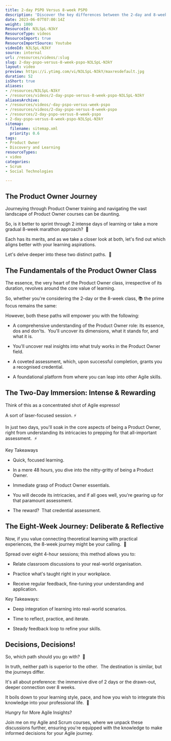 ```yaml
---
title: 2-day PSPO Versus 8-week PSPO
description: 'Discover the key differences between the 2-day and 8-week PSPO courses in this short video with Martin Hinshelwood. Elevate your Scrum journey! #PSPO #Scrum'
date: 2023-06-07T07:00:14Z
weight: 1000
ResourceId: N3LSpL-N3kY
ResourceType: videos
ResourceImport: true
ResourceImportSource: Youtube
videoId: N3LSpL-N3kY
source: internal
url: /resources/videos/:slug
slug: 2-day-pspo-versus-8-week-pspo-N3LSpL-N3kY
layout: video
preview: https://i.ytimg.com/vi/N3LSpL-N3kY/maxresdefault.jpg
duration: 52
isShort: true
aliases:
- /resources/N3LSpL-N3kY
- /resources/videos/2-day-pspo-versus-8-week-pspo-N3LSpL-N3kY
aliasesArchive:
- /resources/videos/-day-pspo-versus-week-pspo
- /resources/videos/2-day-pspo-versus-8-week-pspo
- /resources/2-day-pspo-versus-8-week-pspo
- 2-day-pspo-versus-8-week-pspo-N3LSpL-N3kY
sitemap:
  filename: sitemap.xml
  priority: 0.6
tags:
- Product Owner
- Discovery and Learning
resourceTypes:
- video
categories:
- Scrum
- Social Technologies

---
```

## The Product Owner Journey

Journeying through Product Owner training and navigating the vast landscape of Product Owner courses can be daunting.

So, is it better to sprint through 2 intense days of learning or take a more gradual 8-week marathon approach?  🏃

Each has its merits, and as we take a closer look at both, let's find out which aligns better with your learning aspirations.

Let's delve deeper into these two distinct paths.  🎯

## The Fundamentals of the Product Owner Class

The essence, the very heart of the Product Owner class, irrespective of its duration, revolves around the core value of learning.

So, whether you're considering the 2-day or the 8-week class, 📚 the prime focus remains the same:

However, both these paths will empower you with the following:

- A comprehensive understanding of the Product Owner role: its essence, dos and don'ts.  You'll uncover its dimensions, what it stands for, and what it is.

- You'll uncover real insights into what truly works in the Product Owner field.

- A coveted assessment, which, upon successful completion, grants you a recognised credential.

- A foundational platform from where you can leap into other Agile skills.

## The Two-Day Immersion: Intense & Rewarding

Think of this as a concentrated shot of Agile espresso!

A sort of laser-focused session. ⚡️

In just two days, you'll soak in the core aspects of being a Product Owner, right from understanding its intricacies to prepping for that all-important assessment.  ⚡️

Key Takeaways

- Quick, focused learning.

- In a mere 48 hours, you dive into the nitty-gritty of being a Product Owner.

- Immediate grasp of Product Owner essentials.

- You will decode its intricacies, and if all goes well, you're gearing up for that paramount assessment.

- The reward?  That credential assessment.

## The Eight-Week Journey: Deliberate & Reflective

Now, if you value connecting theoretical learning with practical experiences, the 8-week journey might be your calling.  🌟

Spread over eight 4-hour sessions; this method allows you to:

- Relate classroom discussions to your real-world organisation.

- Practice what's taught right in your workplace.

- Receive regular feedback, fine-tuning your understanding and application.

Key Takeaways:

- Deep integration of learning into real-world scenarios.

- Time to reflect, practice, and iterate.

- Steady feedback loop to refine your skills.

## Decisions, Decisions!

So, which path should you go with?  🤷

In truth, neither path is superior to the other.  The destination is similar, but the journeys differ.

It's all about preference: the immersive dive of 2 days or the drawn-out, deeper connection over 8 weeks.

It boils down to your learning style, pace, and how you wish to integrate this knowledge into your professional life.  🤔

Hungry for More Agile Insights?

Join me on my Agile and Scrum courses, where we unpack these discussions further, ensuring you're equipped with the knowledge to make informed decisions for your Agile journey.
